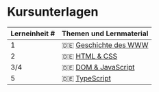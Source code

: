 # Kursunterlagen

| Lerneinheit # | Themen und Lernmaterial |
| --- | --- |
| 1 | 🇩🇪 [Geschichte des WWW](https://github.com/aheil/hhn-webdev/blob/main/slides/webdev.01.de.history.pdf) |
| 2 | 🇩🇪 [HTML & CSS](https://github.com/aheil/hhn-webdev/blob/main/slides/webdev.02.de.htmlcss.pdf) |
| 3/4 | 🇩🇪 [DOM & JavaScript](https://github.com/aheil/hhn-webdev/blob/main/slides/webdev.03.de.dom.pdf) |
| 5 |  🇩🇪 [TypeScript](https://github.com/aheil/hhn-webdev/blob/main/slides/webdev.05.de.ts.pdf) |